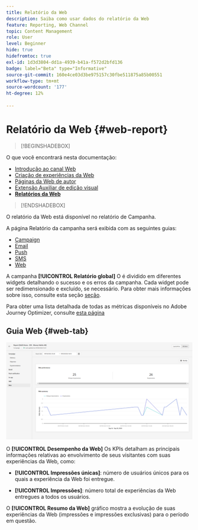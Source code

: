 ```yaml
---
title: Relatório da Web
description: Saiba como usar dados do relatório da Web
feature: Reporting, Web Channel
topic: Content Management
role: User
level: Beginner
hide: true
hidefromtoc: true
exl-id: 1d3d3804-dd1a-4939-b41a-f572d2bfd136
badge: label="Beta" type="Informative"
source-git-commit: 160e4ce03d3be975157c30fbe511875a85b00551
workflow-type: tm+mt
source-wordcount: '177'
ht-degree: 12%

---
```


# Relatório da Web {#web-report}

>[!BEGINSHADEBOX]

O que você encontrará nesta documentação:

* [Introdução ao canal Web](get-started-web.md)
* [Criação de experiências da Web](create-web.md)
* [Páginas da Web de autor](author-web.md)
* [Extensão Auxiliar de edição visual](visual-editing-helper.md)
* **[Relatórios da Web](web-report.md)**

>[!ENDSHADEBOX]

O relatório da Web está disponível no relatório de Campanha.

A página Relatório da campanha será exibida com as seguintes guias:

* [Campaign](../reports/campaign-global-report.md#campaign-live)
* [Email](../reports/campaign-global-report.md#email-live)
* [Push](../reports/campaign-global-report.md#push-live)
* [SMS](../reports/campaign-global-report.md#sms-live)
* [Web](#web-tab)

A campanha **[!UICONTROL Relatório global]** O é dividido em diferentes widgets detalhando o sucesso e os erros da campanha. Cada widget pode ser redimensionado e excluído, se necessário. Para obter mais informações sobre isso, consulte esta seção [seção](../reports/global-report.md#modify-dashboard).

Para obter uma lista detalhada de todas as métricas disponíveis no Adobe Journey Optimizer, consulte [esta página](../reports/global-report.md#list-of-components-global.md)

## Guia Web {#web-tab}

![](assets/web-report.png)

O **[!UICONTROL Desempenho da Web]** Os KPIs detalham as principais informações relativas ao envolvimento de seus visitantes com suas experiências da Web, como:

* **[!UICONTROL Impressões únicas]**: número de usuários únicos para os quais a experiência da Web foi entregue.

* **[!UICONTROL Impressões]**: número total de experiências da Web entregues a todos os usuários.

O **[!UICONTROL Resumo da Web]** gráfico mostra a evolução de suas experiências da Web (impressões e impressões exclusivas) para o período em questão.
